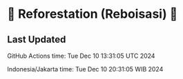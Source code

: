 
# 🌳 Reforestation (Reboisasi) 🌲

## Last Updated

GitHub Actions time: Tue Dec 10 13:31:05 UTC 2024

Indonesia/Jakarta time: Tue Dec 10 20:31:05 WIB 2024
